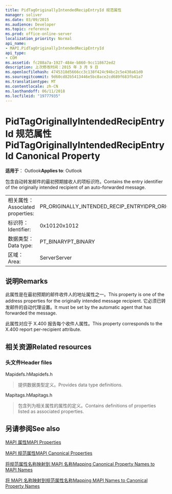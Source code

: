 ```yaml
---
title: PidTagOriginallyIntendedRecipEntryId 规范属性
manager: soliver
ms.date: 03/09/2015
ms.audience: Developer
ms.topic: reference
ms.prod: office-online-server
localization_priority: Normal
api_name:
- MAPI.PidTagOriginallyIntendedRecipEntryId
api_type:
- COM
ms.assetid: fc288a7a-1927-484e-b860-9cc118672ed2
description: 上次修改时间：2015 年 3 月 9 日
ms.openlocfilehash: 4745318d5666cc3c138f424c94bc2c5e430a61d0
ms.sourcegitcommit: 9d60cd82b5413446e5bc8ace2cd689f683fb41a7
ms.translationtype: MT
ms.contentlocale: zh-CN
ms.lasthandoff: 06/11/2018
ms.locfileid: "19777935"
---
```

# <a name="pidtagoriginallyintendedrecipentryid-canonical-property"></a><span data-ttu-id="e888e-103">PidTagOriginallyIntendedRecipEntryId 规范属性</span><span class="sxs-lookup"><span data-stu-id="e888e-103">PidTagOriginallyIntendedRecipEntryId Canonical Property</span></span>

  
  
<span data-ttu-id="e888e-104">**适用于**： Outlook</span><span class="sxs-lookup"><span data-stu-id="e888e-104">**Applies to**: Outlook</span></span> 
  
<span data-ttu-id="e888e-105">包含自动转发邮件的最初预期接收人的项标识符。</span><span class="sxs-lookup"><span data-stu-id="e888e-105">Contains the entry identifier of the originally intended recipient of an auto-forwarded message.</span></span>
  
|||
|:-----|:-----|
|<span data-ttu-id="e888e-106">相关属性：</span><span class="sxs-lookup"><span data-stu-id="e888e-106">Associated properties:</span></span>  <br/> |<span data-ttu-id="e888e-107">PR_ORIGINALLY_INTENDED_RECIP_ENTRYID</span><span class="sxs-lookup"><span data-stu-id="e888e-107">PR_ORIGINALLY_INTENDED_RECIP_ENTRYID</span></span>  <br/> |
|<span data-ttu-id="e888e-108">标识符：</span><span class="sxs-lookup"><span data-stu-id="e888e-108">Identifier:</span></span>  <br/> |<span data-ttu-id="e888e-109">0x1012</span><span class="sxs-lookup"><span data-stu-id="e888e-109">0x1012</span></span>  <br/> |
|<span data-ttu-id="e888e-110">数据类型：</span><span class="sxs-lookup"><span data-stu-id="e888e-110">Data type:</span></span>  <br/> |<span data-ttu-id="e888e-111">PT_BINARY</span><span class="sxs-lookup"><span data-stu-id="e888e-111">PT_BINARY</span></span>  <br/> |
|<span data-ttu-id="e888e-112">区域：</span><span class="sxs-lookup"><span data-stu-id="e888e-112">Area:</span></span>  <br/> |<span data-ttu-id="e888e-113">Server</span><span class="sxs-lookup"><span data-stu-id="e888e-113">Server</span></span>  <br/> |
   
## <a name="remarks"></a><span data-ttu-id="e888e-114">说明</span><span class="sxs-lookup"><span data-stu-id="e888e-114">Remarks</span></span>

<span data-ttu-id="e888e-115">此属性是在最初预期的邮件收件人的地址属性之一。</span><span class="sxs-lookup"><span data-stu-id="e888e-115">This property is one of the address properties for the originally intended message recipient.</span></span> <span data-ttu-id="e888e-116">它必须已转发邮件的自动代理设置。</span><span class="sxs-lookup"><span data-stu-id="e888e-116">It must be set by the automatic agent that has forwarded the message.</span></span>
  
<span data-ttu-id="e888e-117">此属性对应于 X.400 报告每个收件人属性。</span><span class="sxs-lookup"><span data-stu-id="e888e-117">This property corresponds to the X.400 report per-recipient attribute.</span></span>
  
## <a name="related-resources"></a><span data-ttu-id="e888e-118">相关资源</span><span class="sxs-lookup"><span data-stu-id="e888e-118">Related resources</span></span>

### <a name="header-files"></a><span data-ttu-id="e888e-119">头文件</span><span class="sxs-lookup"><span data-stu-id="e888e-119">Header files</span></span>

<span data-ttu-id="e888e-120">Mapidefs.h</span><span class="sxs-lookup"><span data-stu-id="e888e-120">Mapidefs.h</span></span>
  
> <span data-ttu-id="e888e-121">提供数据类型定义。</span><span class="sxs-lookup"><span data-stu-id="e888e-121">Provides data type definitions.</span></span>
    
<span data-ttu-id="e888e-122">Mapitags.h</span><span class="sxs-lookup"><span data-stu-id="e888e-122">Mapitags.h</span></span>
  
> <span data-ttu-id="e888e-123">包含列为相关属性的属性的定义。</span><span class="sxs-lookup"><span data-stu-id="e888e-123">Contains definitions of properties listed as associated properties.</span></span>
    
## <a name="see-also"></a><span data-ttu-id="e888e-124">另请参阅</span><span class="sxs-lookup"><span data-stu-id="e888e-124">See also</span></span>



[<span data-ttu-id="e888e-125">MAPI 属性</span><span class="sxs-lookup"><span data-stu-id="e888e-125">MAPI Properties</span></span>](mapi-properties.md)
  
[<span data-ttu-id="e888e-126">MAPI 规范属性</span><span class="sxs-lookup"><span data-stu-id="e888e-126">MAPI Canonical Properties</span></span>](mapi-canonical-properties.md)
  
[<span data-ttu-id="e888e-127">将规范属性名称映射到 MAPI 名称</span><span class="sxs-lookup"><span data-stu-id="e888e-127">Mapping Canonical Property Names to MAPI Names</span></span>](mapping-canonical-property-names-to-mapi-names.md)
  
[<span data-ttu-id="e888e-128">将 MAPI 名称映射到规范属性名称</span><span class="sxs-lookup"><span data-stu-id="e888e-128">Mapping MAPI Names to Canonical Property Names</span></span>](mapping-mapi-names-to-canonical-property-names.md)

